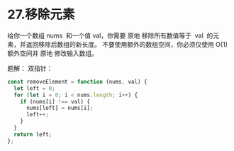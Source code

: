# 27.移除元素

给你一个数组 nums  和一个值 val，你需要 原地 移除所有数值等于  val  的元素，并返回移除后数组的新长度。
不要使用额外的数组空间，你必须仅使用 O(1) 额外空间并 原地 修改输入数组。

题解：
双指针：

```js
const removeElement = function (nums, val) {
  let left = 0;
  for (let i = 0; i < nums.length; i++) {
    if (nums[i] !== val) {
      nums[left] = nums[i];
      left++;
    }
  }
  return left;
};
```
